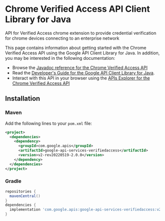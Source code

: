 # Chrome Verified Access API Client Library for Java

API for Verified Access chrome extension to provide credential verification for chrome devices connecting to an enterprise network

This page contains information about getting started with the Chrome Verified Access API
using the Google API Client Library for Java. In addition, you may be interested
in the following documentation:

* Browse the [Javadoc reference for the Chrome Verified Access API][javadoc]
* Read the [Developer's Guide for the Google API Client Library for Java][google-api-client].
* Interact with this API in your browser using the [APIs Explorer for the Chrome Verified Access API][api-explorer]

## Installation

### Maven

Add the following lines to your `pom.xml` file:

```xml
<project>
  <dependencies>
    <dependency>
      <groupId>com.google.apis</groupId>
      <artifactId>google-api-services-verifiedaccess</artifactId>
      <version>v2-rev20220519-2.0.0</version>
    </dependency>
  </dependencies>
</project>
```

### Gradle

```gradle
repositories {
  mavenCentral()
}
dependencies {
  implementation 'com.google.apis:google-api-services-verifiedaccess:v2-rev20220519-2.0.0'
}
```

[javadoc]: https://googleapis.dev/java/google-api-services-verifiedaccess/latest/index.html
[google-api-client]: https://github.com/googleapis/google-api-java-client/
[api-explorer]: https://developers.google.com/apis-explorer/#p/verifiedaccess/v1/
